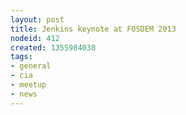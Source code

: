 ```yaml
---
layout: post
title: Jenkins keynote at FOSDEM 2013
nodeid: 412
created: 1355984038
tags:
- general
- cia
- meetup
- news
---
```


